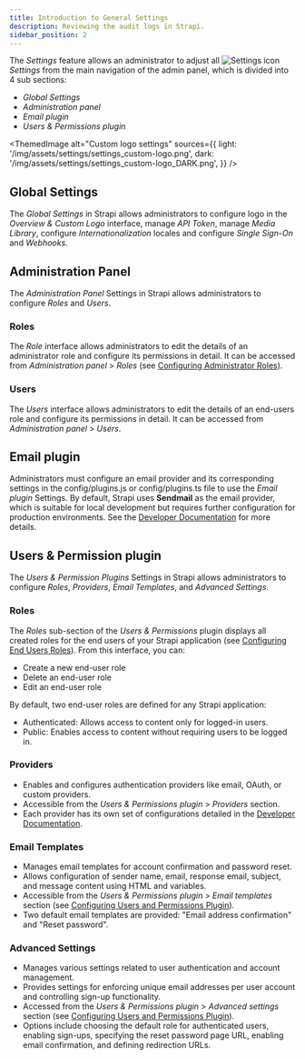 ```yaml
---
title: Introduction to General Settings
description: Reviewing the audit logs in Strapi.
sidebar_position: 2
---
```


The _Settings_ feature allows an administrator to adjust all ![Settings icon](/img/assets/icons/settings.svg) _Settings_ from the main navigation of the admin panel, which is divided into 4 sub sections:

- _Global Settings_
- _Administration panel_
- _Email plugin_
- _Users & Permissions plugin_

<ThemedImage
alt="Custom logo settings"
sources={{
    light: '/img/assets/settings/settings_custom-logo.png',
    dark: '/img/assets/settings/settings_custom-logo_DARK.png',
  }}
/>

## Global Settings

The _Global Settings_ in Strapi allows administrators to configure logo in the _Overview & Custom Logo_ interface, manage _API Token_, manage _Media Library_, configure _Internationalization_ locales and configure _Single Sign-On_ and _Webhooks_.

## Administration Panel

The _Administration Panel_ Settings in Strapi allows administrators to configure _Roles_ and _Users_.

### Roles

The _Role_ interface allows administrators to edit the details of an administrator role and configure its permissions in detail. It can be accessed from _Administration panel_ > _Roles_ (see [Configuring Administrator Roles](/user-docs/users-roles-permissions/configuring-administrator-roles)).

### Users

The _Users_ interface allows administrators to edit the details of an end-users role and configure its permissions in detail. It can be accessed from _Administration panel_ > _Users_.

## Email plugin

Administrators must configure an email provider and its corresponding settings in the config/plugins.js or config/plugins.ts file to use the _Email plugin_ Settings. By default, Strapi uses **Sendmail** as the email provider, which is suitable for local development but requires further configuration for production environments. See the [Developer Documentation](/dev-docs/plugins/email) for more details.

## Users & Permission plugin

The _Users & Permission Plugins_ Settings in Strapi allows administrators to configure _Roles_, _Providers_, _Email Templates_, and _Advanced Settings_.

### Roles

The _Roles_ sub-section of the _Users & Permissions_ plugin displays all created roles for the end users of your Strapi application (see [Configuring End Users Roles](/user-docs/users-roles-permissions/configuring-end-users-roles)). From this interface, you can:

- Create a new end-user role
- Delete an end-user role
- Edit an end-user role

By default, two end-user roles are defined for any Strapi application:

- Authenticated: Allows access to content only for logged-in users.
- Public: Enables access to content without requiring users to be logged in.

### Providers

- Enables and configures authentication providers like email, OAuth, or custom providers.
- Accessible from the _Users & Permissions plugin_ > _Providers_ section.
- Each provider has its own set of configurations detailed in the [Developer Documentation](/dev-docs/plugins/users-permissions#setting-up-the-provider---examples).

### Email Templates

- Manages email templates for account confirmation and password reset.
- Allows configuration of sender name, email, response email, subject, and message content using HTML and variables.
- Accessible from the _Users & Permissions plugin_ > _Email templates_ section (see [Configuring Users and Permissions Plugin](/user-docs/settings/configuring-users-permissions-plugin-settings#configuring-email-templates)).
- Two default email templates are provided: "Email address confirmation" and "Reset password".

### Advanced Settings

- Manages various settings related to user authentication and account management.
- Provides settings for enforcing unique email addresses per user account and controlling sign-up functionality.
- Accessed from the _Users & Permissions plugin_ > _Advanced settings_ section (see [Configuring Users and Permissions Plugin](/user-docs/settings/configuring-users-permissions-plugin-settings#configuring-advanced-settings)).
- Options include choosing the default role for authenticated users, enabling sign-ups, specifying the reset password page URL, enabling email confirmation, and defining redirection URLs.
